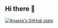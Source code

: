 ## Hi there 👋
[![Anasta's GitHub stats](https://github-readme-stats.vercel.app/api?username=knasts)](https://github.com/anuraghazra/github-readme-stats)
<!--
**knasts/knasts** is a ✨ _special_ ✨ repository because its `README.md` (this file) appears on your GitHub profile.

Here are some ideas to get you started:

- 🔭 I’m currently working on ...
- 🌱 I’m currently learning ...
- 👯 I’m looking to collaborate on ...
- 🤔 I’m looking for help with ...
- 💬 Ask me about ...
- 📫 How to reach me: ...
- 😄 Pronouns: ...
- ⚡ Fun fact: ...
-->
